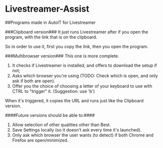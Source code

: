 # Livestreamer-Assist
##Programs made in AutoIT for Livestreamer


###Clipboard version###
It just runs Livestreamer after if you open the program, with the link that is on the clipboard.

So in order to use it, first you copy the link, then you open the program.

###Multibrowser version###
This one is more complete.

1. It checks if Livestreamer is installed, and offers to download the setup if not;
2. Asks which browser you're using (TODO: Check which is open, and only ask if both are open).
3. Offer you the choice of choosing a letter of your keyboard to use with CTRL to "trigger" it. (Suggestion: use 'b')

When it's triggered, it copies the URL and runs just like the Clipboard version.


####Future versions should be able to:####

1. Allow selection of other qualities other than Best.
2. Save Settings locally (so it doesn't ask every time it's launched).
3. Only ask which browser the user wants (to detect) if both Chrome and Firefox are open/minimized.